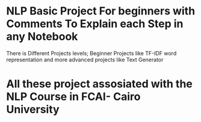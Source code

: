# NLP Basic Project For beginners with Comments To Explain each Step in any Notebook
There is Different Projects levels; Beginner Projects like TF-IDF word representation and more advanced projects like Text Generator

# All these project assosiated with the NLP Course in FCAI- Cairo University
